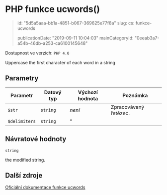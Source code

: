 PHP funkce ucwords()
====================

> id: "5d5a5aaa-bb1a-4851-b067-369625e77f8a"
> slug:
> 	cs: funkce-ucwords
>
> publicationDate: "2019-09-11 10:04:03"
> mainCategoryId: "0eeab3a7-a54b-46db-a253-ca6100145648"

Dostupnost ve verzích: `PHP 4.0`

Uppercase the first character of each word in a string


Parametry
--------------

| Parametr | Datový typ | Výchozí hodnota | Poznámka |
|-----|-----|-----|-----|
| `$str` | `string` | *není* | Zpracovávaný řetězec. |
| `$delimiters` | `string` | " |  |


Návratové hodnoty
----------------

`string`

the modified string.

Další zdroje
------------

[Oficiální dokumentace funkce ucwords](https://www.php.net/manual/en/function.ucwords.php)
